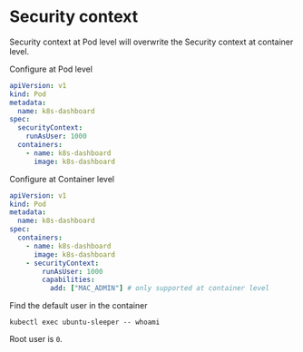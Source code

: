 # Security context
Security context at Pod level will overwrite the Security context at container level.

Configure at Pod level
```yaml
apiVersion: v1
kind: Pod
metadata:
  name: k8s-dashboard
spec:
  securityContext:
    runAsUser: 1000
  containers:
    - name: k8s-dashboard
      image: k8s-dashboard
```
Configure at Container level
```yaml
apiVersion: v1
kind: Pod
metadata:
  name: k8s-dashboard
spec:
  containers:
    - name: k8s-dashboard
      image: k8s-dashboard
    - securityContext:
        runAsUser: 1000
        capabilities:
          add: ["MAC_ADMIN"] # only supported at container level
```

Find the default user in the container
```
kubectl exec ubuntu-sleeper -- whoami
```

Root user is `0`.